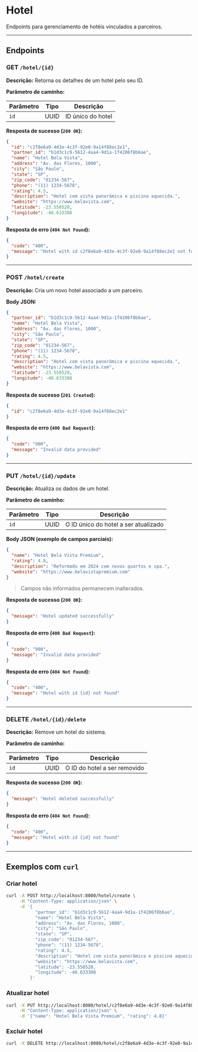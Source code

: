 # Hotel
Endpoints para gerenciamento de hotéis vinculados a parceiros.

---

## Endpoints

### GET `/hotel/{id}`

**Descrição:** Retorna os detalhes de um hotel pelo seu ID.

**Parâmetro de caminho:**

| Parâmetro | Tipo | Descrição           |
|-----------|------|---------------------|
| `id`      | UUID | ID único do hotel   |

**Resposta de sucesso (`200 OK`):**

```json
{
  "id": "c2f8e6a9-4d3e-4c3f-92e0-9a14f88ec2e1",
  "partner_id": "b1d3c1c9-5612-4aa4-9d1a-1f4206f8b6ae",
  "name": "Hotel Bela Vista",
  "address": "Av. das Flores, 1000",
  "city": "São Paulo",
  "state": "SP",
  "zip_code": "01234-567",
  "phone": "(11) 1234-5678",
  "rating": 4.5,
  "description": "Hotel com vista panorâmica e piscina aquecida.",
  "website": "https://www.belavista.com",
  "latitude": -23.550520,
  "longitude": -46.633308
}
```

**Resposta de erro (`404 Not Found`):**

```json
{
  "code": "400",
  "message": "Hotel with id c2f8e6a9-4d3e-4c3f-92e0-9a14f88ec2e1 not found"
}
```

---

### POST `/hotel/create`

**Descrição:** Cria um novo hotel associado a um parceiro.

**Body JSON:**

```json
{
  "partner_id": "b1d3c1c9-5612-4aa4-9d1a-1f4206f8b6ae",
  "name": "Hotel Bela Vista",
  "address": "Av. das Flores, 1000",
  "city": "São Paulo",
  "state": "SP",
  "zip_code": "01234-567",
  "phone": "(11) 1234-5678",
  "rating": 4.5,
  "description": "Hotel com vista panorâmica e piscina aquecida.",
  "website": "https://www.belavista.com",
  "latitude": -23.550520,
  "longitude": -46.633308
}
```

**Resposta de sucesso (`201 Created`):**

```json
{
  "id": "c2f8e6a9-4d3e-4c3f-92e0-9a14f88ec2e1"
}
```

**Resposta de erro (`400 Bad Request`):**

```json
{
  "code": "900",
  "message": "Invalid data provided"
}
```

---

### PUT `/hotel/{id}/update`

**Descrição:** Atualiza os dados de um hotel.

**Parâmetro de caminho:**

| Parâmetro | Tipo | Descrição                            |
|-----------|------|--------------------------------------|
| `id`      | UUID | O ID único do hotel a ser atualizado |

**Body JSON (exemplo de campos parciais):**

```json
{
  "name": "Hotel Bela Vista Premium",
  "rating": 4.8,
  "description": "Reformado em 2024 com novos quartos e spa.",
  "website": "https://www.belavistapremium.com"
}
```

> Campos não informados permanecem inalterados.

**Resposta de sucesso (`200 OK`):**

```json
{
  "message": "Hotel updated successfully"
}
```

**Resposta de erro (`400 Bad Request`):**

```json
{
  "code": "900",
  "message": "Invalid data provided"
}
```

**Resposta de erro (`404 Not Found`):**

```json
{
  "code": "400",
  "message": "Hotel with id {id} not found"
}
```

---

### DELETE `/hotel/{id}/delete`

**Descrição:** Remove um hotel do sistema.

**Parâmetro de caminho:**

| Parâmetro | Tipo | Descrição                    |
|-----------|------|------------------------------|
| `id`      | UUID | O ID do hotel a ser removido |

**Resposta de sucesso (`200 OK`):**

```json
{
  "message": "Hotel deleted successfully"
}
```

**Resposta de erro (`404 Not Found`):**

```json
{
  "code": "400",
  "message": "Hotel with id {id} not found"
}
```

---

## Exemplos com `curl`

### Criar hotel

```bash
curl -X POST http://localhost:8080/hotel/create \
     -H "Content-Type: application/json" \
     -d '{
           "partner_id": "b1d3c1c9-5612-4aa4-9d1a-1f4206f8b6ae",
           "name": "Hotel Bela Vista",
           "address": "Av. das Flores, 1000",
           "city": "São Paulo",
           "state": "SP",
           "zip_code": "01234-567",
           "phone": "(11) 1234-5678",
           "rating": 4.5,
           "description": "Hotel com vista panorâmica e piscina aquecida.",
           "website": "https://www.belavista.com",
           "latitude": -23.550520,
           "longitude": -46.633308
         }'
```

### Atualizar hotel

```bash
curl -X PUT http://localhost:8080/hotel/c2f8e6a9-4d3e-4c3f-92e0-9a14f88ec2e1/update \
     -H "Content-Type: application/json" \
     -d '{"name": "Hotel Bela Vista Premium", "rating": 4.8}'
```

### Excluir hotel

```bash
curl -X DELETE http://localhost:8080/hotel/c2f8e6a9-4d3e-4c3f-92e0-9a14f88ec2e1/delete
```